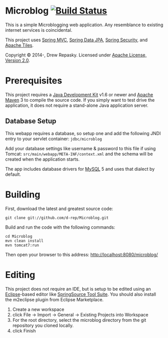 Microblog [![Build Status](https://travis-ci.org/d-rep/Microblog.png?branch=master)](https://travis-ci.org/d-rep/Microblog)
=========
This is a simple Microblogging web application.  Any resemblance to existing internet services is coincidental.

This project uses [Spring MVC], [Spring Data JPA], [Spring Security], and [Apache Tiles].

Copyright &copy; 2014-, Drew Repasky.  Licensed under [Apache License, Version 2.0].


Prerequisites
=============
This project requires a [Java Development Kit] v1.6 or newer and [Apache Maven] 3 to compile the source code.  If you simply want to test drive the application, it does not require a stand-alone Java application server.


Database Setup
--------------
This webapp requires a database, so setup one and add the following JNDI entry to your servlet container: `jdbc/microblog`

Add your database settings like username & password to this file if using Tomcat: `src/main/webapp/META-INF/context.xml` and the schema will be created when the application starts.

The app includes database drivers for [MySQL] 5 and uses that dialect by default.


Building
========
First, download the latest and greatest source code:

    git clone git://github.com/d-rep/Microblog.git

Build and run the code with the following commands:

    cd Microblog
    mvn clean install
    mvn tomcat7:run


Then open your browser to this address: [http://localhost:8080/microblog/](http://localhost:8080/microblog/)

Editing
=======
This project does not require an IDE, but is setup to be edited using an [Eclipse]-based editor like [SpringSource Tool Suite].  You should also install the m2eclipse plugin from Eclipse Marketplace.

1. Create a new workspace
2. click File -> Import -> General -> Existing Projects into Workspace
3. For the root directory, select the microblog directory from the git repository you cloned locally.
4. click Finish

[Apache License, Version 2.0]: http://www.apache.org/licenses/LICENSE-2.0.html
[Java Development Kit]: http://www.oracle.com/technetwork/java/javase/downloads/index.html
[Apache Maven]: http://maven.apache.org/download.html
[MySQL]: http://dev.mysql.com/downloads/
[Spring MVC]: http://docs.spring.io/spring/docs/4.0.1.RELEASE/spring-framework-reference/htmlsingle/#mvc
[Spring Data JPA]: http://docs.spring.io/spring-data/jpa/docs/1.4.3.RELEASE/reference/html/
[Spring Security]: http://docs.spring.io/spring-security/site/docs/3.2.0.RELEASE/reference/htmlsingle/
[Apache Tiles]: http://tiles.apache.org/2.2/framework/tutorial/index.html
[Eclipse]: http://www.eclipse.org/downloads/
[SpringSource Tool Suite]: http://spring.io/tools/sts

